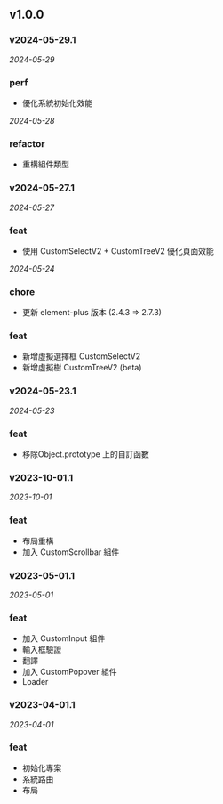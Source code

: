 ## v1.0.0

### v2024-05-29.1

_2024-05-29_

### perf
  - 優化系統初始化效能

_2024-05-28_

### refactor
  - 重構組件類型

### v2024-05-27.1

_2024-05-27_

### feat
  - 使用 CustomSelectV2 + CustomTreeV2 優化頁面效能

_2024-05-24_

### chore
  - 更新 element-plus 版本 (2.4.3 => 2.7.3)

### feat
  - 新增虛擬選擇框 CustomSelectV2
  - 新增虛擬樹 CustomTreeV2 (beta)

### v2024-05-23.1

_2024-05-23_

### feat

  - 移除Object.prototype 上的自訂函數

### v2023-10-01.1

_2023-10-01_

### feat
  - 布局重構
  - 加入 CustomScrollbar 組件

### v2023-05-01.1

_2023-05-01_

### feat
  - 加入 CustomInput 組件
  - 輸入框驗證
  - 翻譯
  - 加入 CustomPopover 組件
  - Loader

### v2023-04-01.1

_2023-04-01_

### feat
  - 初始化專案
  - 系統路由
  - 布局
  
